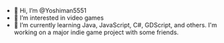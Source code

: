 - 👋 Hi, I’m @Yoshiman5551
- 👀 I’m interested in video games
- 🌱 I’m currently learning Java, JavaScript, C#, GDScript, and others. I'm working on a major indie game project with some friends.

<!---
Yoshiman5551/Yoshiman5551 is a ✨ special ✨ repository because its `README.md` (this file) appears on your GitHub profile.
You can click the Preview link to take a look at your changes.
--->
